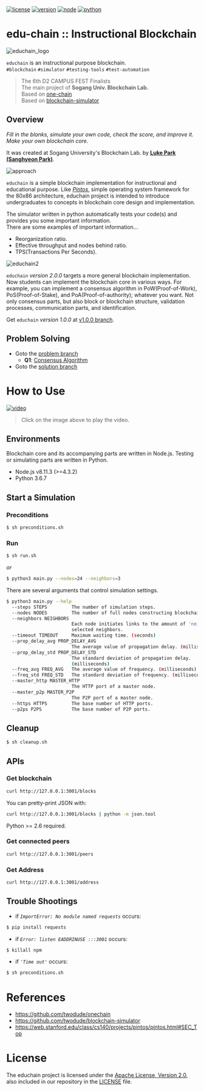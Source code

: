 [![license](https://img.shields.io/badge/license-Apache%202.0-blue.svg)](https://opensource.org/licenses/Apache-2.0)
[![version](https://img.shields.io/badge/version-v2.0.0-orange.svg)](https://github.com/twodude/educhain)
[![node](https://img.shields.io/badge/node-%3E%3D4.3.2-yellow.svg)](https://nodejs.org/en/)
[![python](https://img.shields.io/badge/python-3.7.1-blue.svg)](https://www.python.org)   


# edu-chain :: Instructional Blockchain

![educhain_logo](https://github.com/twodude/educhain/blob/master/images/logo.png)

```educhain``` is an instructional purpose blockchain.   
```#blockchain``` ```#simulator``` ```#testing-tools``` ```#test-automation```

> The 6th D2 CAMPUS FEST Finalists   
> The main project of
**Sogang Univ. Blockchain Lab.**   
> Based on [one-chain](https://github.com/twodude/onechain)   
> Based on [blockchain-simulator](https://github.com/twodude/blockchain-simulator)   


## Overview

*Fill in the blanks, simulate your own code, check the score, and improve it.*   
*Make your own blockchain core.*   

It was created at Sogang University's Blockchain Lab. by
**[Luke Park (Sanghyeon Park)](https://github.com/twodude)**.

![approach](https://github.com/twodude/educhain/blob/master/images/approach.png)

```educhain``` is a simple blockchain implementation for instructional and educational purpose.
Like *[Pintos](https://web.stanford.edu/class/cs140/projects/pintos/pintos.html)*, simple operating system framework for the 80x86 architecture, educhain project is intended to introduce undergraduates to concepts in blockchain core design and implementation.

The simulator written in python automatically tests your code(s) and provides you some important information.   
There are some examples of important information...
* Reorganization ratio.   
* Effective throughput and nodes behind ratio.   
* TPS(Transactions Per Seconds).   

![educhain2](https://github.com/twodude/educhain/blob/master/images/educhain2.png)

```educhain``` *version 2.0.0* targets a more general blockchain implementation. Now students can implement the blockchain core in various ways. For example, you can implement a consensus algorithm in PoW(Proof-of-Work), PoS(Proof-of-Stake), and PoA(Proof-of-authority); whatever you want. Not only consensus parts, but also block or blockchain structure, validation processes, communication parts, and identification.

Get ```educhain``` *version 1.0.0* at [v1.0.0 branch](https://github.com/twodude/educhain/tree/v1.0.0).


## Problem Solving
- Goto the [problem branch](https://github.com/twodude/educhain/tree/problem)
  - **Q1**: [Consensus Algorithm](https://github.com/twodude/educhain/blob/problem/onechain/src/blockchain.js#L92)
- Goto the [solution branch](https://github.com/twodude/educhain/tree/solution)


# How to Use
[![video](http://img.youtube.com/vi/oR6GdZUqGmM/0.jpg)](https://www.youtube.com/watch?v=oR6GdZUqGmM)   
> Click on the image above to play the video.


## Environments
Blockchain core and its accompanying parts are written in Node.js. Testing or simulating parts are written in Python.
- Node.js v8.11.3 (>=4.3.2)
- Python 3.6.7 


## Start a Simulation

### Preconditions
```bash
$ sh preconditions.sh
```

### Run
```bash
$ sh run.sh
```
*or*
```bash
$ python3 main.py --nodes=24 --neighbors=3
```
There are several arguments that control simulation settings.
```bash
$ python3 main.py --help
  --steps STEPS         The number of simulation steps.
  --nodes NODES         The number of full nodes constructing blockchain.
  --neighbors NEIGHBORS
                        Each node initiates links to the amount of 'neighbors'
                        selected neighbors.
  --timeout TIMEOUT     Maximum waiting time. (seconds)
  --prop_delay_avg PROP_DELAY_AVG
                        The average value of propagation delay. (milliseconds)
  --prop_delay_std PROP_DELAY_STD
                        The standard deviation of propagation delay.
                        (milliseconds)
  --freq_avg FREQ_AVG   The average value of frequency. (milliseconds)
  --freq_std FREQ_STD   The standard deviation of frequency. (milliseconds)
  --master_http MASTER_HTTP
                        The HTTP port of a master node.
  --master_p2p MASTER_P2P
                        The P2P port of a master node.
  --https HTTPS         The base number of HTTP ports.
  --p2ps P2PS           The base number of P2P ports.
```

## Cleanup
```bash
$ sh cleanup.sh
```


## APIs

### Get blockchain
```bash
curl http://127.0.0.1:3001/blocks
```
You can pretty-print JSON with:
```bash
curl http://127.0.0.1:3001/blocks | python -m json.tool
```
Python >= 2.6 required.

### Get connected peers
```bash
curl http://127.0.0.1:3001/peers
```

### Get Address
```bash
curl http://127.0.0.1:3001/address
```


## Trouble Shootings
* if
*```ImportError: No module named requests```*
occurs:
```bash
$ pip install requests
```

* if 
*```Error: listen EADDRINUSE :::3001```*
occurs:
```bash
$ killall npm
```

* if
*```'Time out'```*
occurs:
```bash
$ sh preconditions.sh
```


# References
- https://github.com/twodude/onechain   
- https://github.com/twodude/blockchain-simulator   
- https://web.stanford.edu/class/cs140/projects/pintos/pintos.html#SEC_Top   


# License
The educhain project is licensed under the [Apache License, Version 2.0](https://opensource.org/licenses/Apache-2.0), also included in our repository in the [LICENSE](https://github.com/twodude/educhain/blob/master/LICENSE) file.
